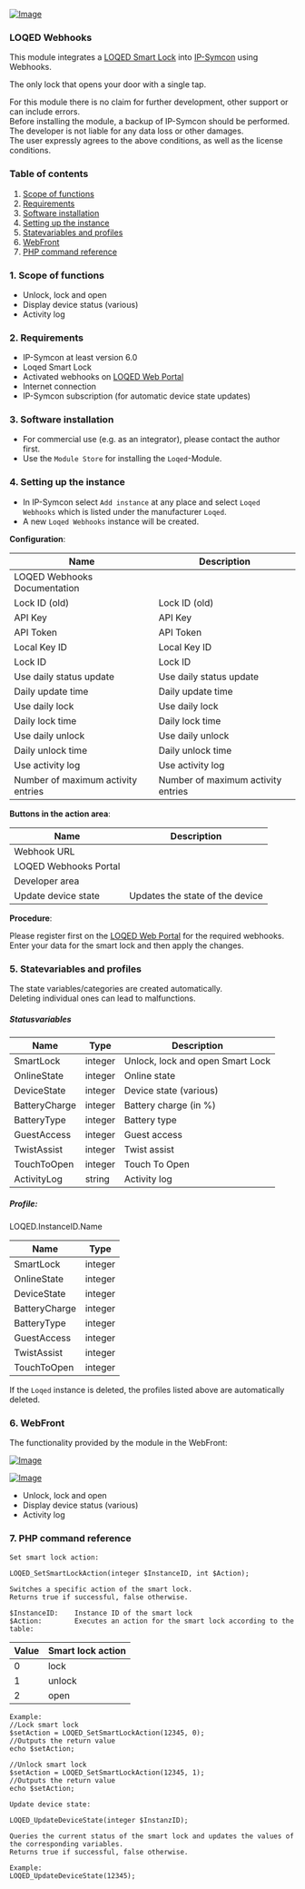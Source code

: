 [![Image](../../../imgs/LOQED_logo_20.png)](https://loqed.com)

### LOQED Webhooks

This module integrates a [LOQED Smart Lock](https://loqed.com) into [IP-Symcon](https://www.symcon.de) using Webhooks.  

The only lock that opens your door with a single tap.  

For this module there is no claim for further development, other support or can include errors.  
Before installing the module, a backup of IP-Symcon should be performed.  
The developer is not liable for any data loss or other damages.  
The user expressly agrees to the above conditions, as well as the license conditions.

### Table of contents

1. [Scope of functions](#1-scope-of-functions)
2. [Requirements](#2-requirements)
3. [Software installation](#3-software-installation)
4. [Setting up the instance](#4-setting-up-the-instance)
5. [Statevariables and profiles](#5-statevariables-and-profiles)
6. [WebFront](#6-webfront)
7. [PHP command reference](#7-php-command-reference)

### 1. Scope of functions

* Unlock, lock and open
* Display device status (various)
* Activity log

### 2. Requirements

- IP-Symcon at least version 6.0
- Loqed Smart Lock
- Activated webhooks on [LOQED Web Portal](https://loqed.com/pages/support#reamaze#0#/kb/integrations/webhooks-en)
- Internet connection
- IP-Symcon subscription (for automatic device state updates)

### 3. Software installation

* For commercial use (e.g. as an integrator), please contact the author first.
* Use the `Module Store` for installing the `Loqed`-Module.

### 4. Setting up the instance

- In IP-Symcon select `Add instance` at any place and select `Loqed Webhooks` which is listed under the manufacturer `Loqed`.
- A new `Loqed Webhooks` instance will be created.

__Configuration__:

Name                                | Description
----------------------------------- | ----------------------------------
LOQED Webhooks Documentation        |
Lock ID (old)                       | Lock ID (old)
API Key                             | API Key
API Token                           | API Token
Local Key ID                        | Local Key ID
Lock ID                             | Lock ID
Use daily status update             | Use daily status update
Daily update time                   | Daily update time
Use daily lock                      | Use daily lock
Daily lock time                     | Daily lock time
Use daily unlock                    | Use daily unlock
Daily unlock time                   | Daily unlock time
Use activity log                    | Use activity log
Number of maximum activity entries  | Number of maximum activity entries

__Buttons in the action area__:

Name                    | Description
----------------------- | --------------------------------
Webhook URL             |
LOQED Webhooks Portal   |
Developer area          |
Update device state     | Updates the state of the device

__Procedure__:

Please register first on the [LOQED Web Portal](https://loqed.com/pages/support#reamaze#0#/kb/integrations/webhooks-en) for the required webhooks.  
Enter your data for the smart lock and then apply the changes.

### 5. Statevariables and profiles

The state variables/categories are created automatically.  
Deleting individual ones can lead to malfunctions.

##### Statusvariables

Name                            | Type    | Description
------------------------------- | ------- | --------------------------------
SmartLock                       | integer | Unlock, lock and open Smart Lock
OnlineState                     | integer | Online state
DeviceState                     | integer | Device state (various)
BatteryCharge                   | integer | Battery charge (in %)
BatteryType                     | integer | Battery type
GuestAccess                     | integer | Guest access
TwistAssist                     | integer | Twist assist
TouchToOpen                     | integer | Touch To Open
ActivityLog                     | string  | Activity log

##### Profile:

LOQED.InstanceID.Name

Name                    | Type
----------------------- | -------
SmartLock               | integer
OnlineState             | integer
DeviceState             | integer
BatteryCharge           | integer
BatteryType             | integer
GuestAccess             | integer
TwistAssist             | integer
TouchToOpen             | integer

If the `Loqed` instance is deleted, the profiles listed above are automatically deleted.

### 6. WebFront

The functionality provided by the module in the WebFront:

[![Image](../../../imgs/webfront_en.png)]()

[![Image](../../../imgs/webfront_mobile_en.png)]()

* Unlock, lock and open
* Display device status (various)
* Activity log

### 7. PHP command reference

```text
Set smart lock action:  

LOQED_SetSmartLockAction(integer $InstanceID, int $Action);

Switches a specific action of the smart lock.  
Returns true if successful, false otherwise.  

$InstanceID:    Instance ID of the smart lock 
$Action:        Executes an action for the smart lock according to the table:  
```

Value   | Smart lock action            
------- | ----------------- 
0       | lock                         
1       | unlock 
2       | open 

```text
Example:  
//Lock smart lock
$setAction = LOQED_SetSmartLockAction(12345, 0); 
//Outputs the return value
echo $setAction;      

//Unlock smart lock
$setAction = LOQED_SetSmartLockAction(12345, 1);
//Outputs the return value
echo $setAction;      
```

```text
Update device state:  

LOQED_UpdateDeviceState(integer $InstanzID);  

Queries the current status of the smart lock and updates the values of the corresponding variables.  
Returns true if successful, false otherwise. 

Example:  
LOQED_UpdateDeviceState(12345);  
```  